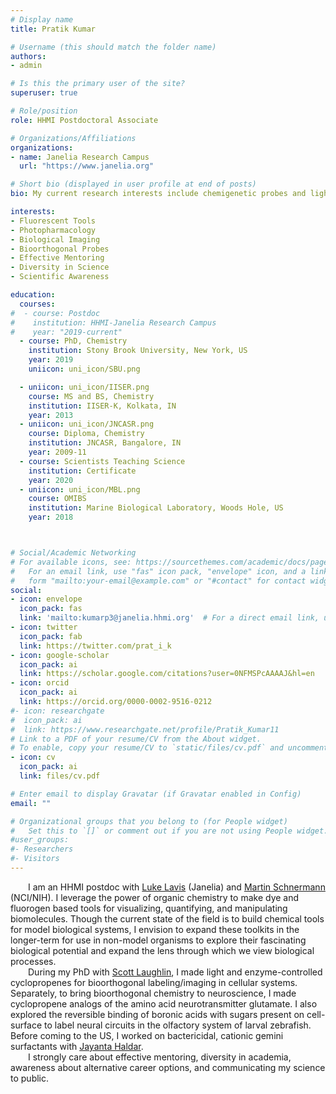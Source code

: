 ```yaml
---
# Display name
title: Pratik Kumar

# Username (this should match the folder name)
authors:
- admin

# Is this the primary user of the site?
superuser: true

# Role/position
role: HHMI Postdoctoral Associate

# Organizations/Affiliations
organizations:
- name: Janelia Research Campus
  url: "https://www.janelia.org"

# Short bio (displayed in user profile at end of posts)
bio: My current research interests include chemigenetic probes and light-induced pharmacology.

interests:
- Fluorescent Tools
- Photopharmacology
- Biological Imaging
- Bioorthogonal Probes
- Effective Mentoring
- Diversity in Science
- Scientific Awareness

education:
  courses:
#  - course: Postdoc
#    institution: HHMI-Janelia Research Campus
#    year: "2019-current"
  - course: PhD, Chemistry
    institution: Stony Brook University, New York, US
    year: 2019
    uniicon: uni_icon/SBU.png

  - uniicon: uni_icon/IISER.png
    course: MS and BS, Chemistry
    institution: IISER-K, Kolkata, IN
    year: 2013
  - uniicon: uni_icon/JNCASR.png
    course: Diploma, Chemistry
    institution: JNCASR, Bangalore, IN
    year: 2009-11
  - course: Scientists Teaching Science
    institution: Certificate
    year: 2020
  - uniicon: uni_icon/MBL.png
    course: OMIBS
    institution: Marine Biological Laboratory, Woods Hole, US
    year: 2018



# Social/Academic Networking
# For available icons, see: https://sourcethemes.com/academic/docs/page-builder/#icons
#   For an email link, use "fas" icon pack, "envelope" icon, and a link in the
#   form "mailto:your-email@example.com" or "#contact" for contact widget.
social:
- icon: envelope
  icon_pack: fas
  link: 'mailto:kumarp3@janelia.hhmi.org'  # For a direct email link, use "mailto:test@example.org".
- icon: twitter
  icon_pack: fab
  link: https://twitter.com/prat_i_k
- icon: google-scholar
  icon_pack: ai
  link: https://scholar.google.com/citations?user=0NFMSPcAAAAJ&hl=en
- icon: orcid
  icon_pack: ai
  link: https://orcid.org/0000-0002-9516-0212
#- icon: researchgate
#  icon_pack: ai
#  link: https://www.researchgate.net/profile/Pratik_Kumar11
# Link to a PDF of your resume/CV from the About widget.
# To enable, copy your resume/CV to `static/files/cv.pdf` and uncomment the lines below.
- icon: cv
  icon_pack: ai
  link: files/cv.pdf

# Enter email to display Gravatar (if Gravatar enabled in Config)
email: ""

# Organizational groups that you belong to (for People widget)
#   Set this to `[]` or comment out if you are not using People widget.
#user_groups:
#- Researchers
#- Visitors
---
```


&emsp;&emsp;I am an HHMI postdoc with <a href="https://www.janelia.org/lab/lavis-lab" target="_blank">Luke Lavis</a> (Janelia) and <a href="https://ccr.cancer.gov/Chemical-Biology-Laboratory/martin-j-schnermann" target="_blank">Martin Schnermann</a> (NCI/NIH). I leverage the power of organic chemistry to make dye and fluorogen based tools for visualizing, quantifying, and manipulating biomolecules. Though the current state of the field is to build chemical tools for model biological systems, I envision to expand these toolkits in the longer-term for use in non-model organisms to explore their fascinating biological potential and expand the lens through which we view biological processes.
<br>&emsp;&emsp;During my PhD with <a href="https://www.laughlinlab.com" target="_blank">Scott Laughlin</a>, I made light and enzyme-controlled cyclopropenes for bioorthogonal labeling/imaging in cellular systems. Separately, to bring bioorthogonal chemistry to neuroscience, I made cyclopropene analogs of the amino acid neurotransmitter glutamate. I also explored the reversible binding of boronic acids with sugars present on cell-surface to label neural circuits in the olfactory system of larval zebrafish. Before coming to the US, I worked on bactericidal, cationic gemini surfactants with <a href="https://www.jncasr.ac.in/jayanta" target="_blank">Jayanta Haldar</a>.<br>&emsp;&emsp;I strongly care about effective mentoring, diversity in academia, awareness about alternative career options, and communicating my science to public.
